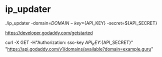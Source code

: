 # ip_updater


./ip_updater -domain=${DOMAIN} -key=${API_KEY} -secret=${API_SECRET}


https://developer.godaddy.com/getstarted

curl -X GET -H"Authorization: sso-key ${API_KEY}:${API_SECRET}" "https://api.godaddy.com/v1/domains/available?domain=example.guru"
